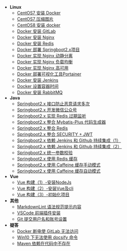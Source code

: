 - **Linux**
  - [CentOS7 安装 Docker](docss/202005/007.md)
  - [CentOS7 压缩图片](docss/202005/008.md)
  - [CentOS8 安装 docker](docss/202005/009.md)
  - [Docker 安装 GitLab](docss/202005/010.md)
  - [Docker 安装 Nginx](docss/202005/011.md)
  - [Docker 安装 Redis](docss/202005/012.md)
  - [Docker 部署 Springboot2.x项目](docss/202005/013.md)
  - [Docker 实现 Nginx 动静分离](docss/202005/014.md)
  - [Docker 实现 Nginx 负载均衡](docss/202005/015.md)
  - [Docker 实现 Nginx 高可用](docss/202005/016.md)
  - [Docker 部署可视化工具Portainer](docss/202005/021.md)
  - [Docker 安装 Jenkins](docss/202005/022.md)
  - [Docker 设置容器时间](docss/202005/025.md)
  - [Docker 安装 RabbitMQ](docss/202005/027.md)
- **Java**
  - [Springboot2.x 接口防止恶意请求多次](docss/202005/001.md)
  - [Springboot2.x 开发微信公众号](docss/202005/002.md)
  - [Springboot2.x 实现 Redis 过期监听](docss/202005/003.md)
  - [Springboot2.x 整合 Mybatis-Plus 代码生成器](docss/202005/004.md)
  - [Springboot2.x 整合 Redis](docss/202005/005.md)
  - [Springboot2.x 整合 SECURITY + JWT](docss/202005/006.md)
  - [Springboot2.x 依赖 Jenkins 和 Github 持续集成（1）](docss/202005/023.md)
  - [Springboot2.x 依赖 Jenkins 和 Github 持续集成（2）](docss/202005/024.md)
  - [Springboot2.x 统一参数校验](docss/202005/026.md)
  - [Springboot2.x 使用 Redis 缓存](docss/202005/029.md)
  - [Springboot2.x 使用 Caffeine 缓存手动模式](docss/202006/01.md)
  - [Springboot2.x 使用 Caffeine 缓存自动模式](docss/202006/02.md)
- **Vue**
  - [Vue 构建（1）-安装NodeJs](docss/202006/04.md)
  - [Vue 构建（2）-安装Vue及cli](docss/202006/05.md)
  - [Vue 构建（3）-初始化项目](docss/202006/06.md)
- **其他**
  - [MarkdownLint 语法规范提示内容](docss/202005/017.md)
  - [VSCode 前端插件安装](docss/202005/018.md)
  - [Git 提交用户名和账号设置](docss/202005/028.md)
- **疑答**
  - [Docker 断电使 GitLab 无法访问](docss/202005/019.md)
  - [Win10 下无法使用 docsify 命令](docss/202005/020.md)
  - [Maven 依赖在代码中不存在](docss/202006/03.md)
